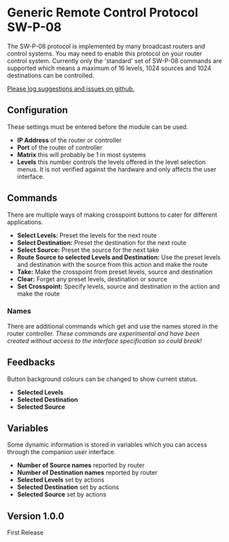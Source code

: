 # Generic Remote Control Protocol SW-P-08

The SW-P-08 protocol is implemented by many broadcast routers and control systems. You may need to enable this protocol on your router control system. Currently only the 'standard' set of SW-P-08 commands are supported which means a maximum of 16 levels, 1024 sources and 1024 destinations can be controlled. 

[Please log suggestions and issues on github.](https://github.com/bitfocus/companion-module-generic-swp08/issues)

## Configuration
These settings must be entered before the module can be used.

- **IP Address** of the router or controller 
- **Port** of the router of controller 
- **Matrix** this will probably be 1 in most systems
- **Levels** this number controls the levels offered in the level selection menus. It is not verified against the hardware and only affects the user interface.

## Commands
There are multiple ways of making crosspoint buttons to cater for different applications.

- **Select Levels:** Preset the levels for the next route
- **Select Destination:** Preset the destination for the next route
- **Select Source:** Preset the source for the next take
- **Route Source to selected Levels and Destination:** Use the preset levels and destination with the source from this action and make the route
- **Take:** Make the crosspoint from preset levels, source and destination
- **Clear:** Forget any preset levels, destination or source
- **Set Crosspoint:** Specify levels, source and destination in the action and make the route

### Names
There are additional commands which get and use the names stored in the router controller. *These commands are experimental and have been created without access to the interface specification so could break!*

## Feedbacks
Button background colours can be changed to show current status.

- **Selected Levels**
- **Selected Destination**
- **Selected Source**

## Variables
Some dynamic information is stored in variables which you can access through the companion user interface.

- **Number of Source names** reported by router
- **Number of Destination names** reported by router
- **Selected Levels** set by actions
- **Selected Destination** set by actions
- **Selected Source** set by actions

## Version 1.0.0

First Release